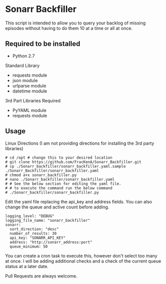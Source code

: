 # Sonarr Backfiller
This script is intended to allow you to query your backlog of missing episodes without having to do them 10 at a time or all at once.

## Required to be installed
 - Python 2.7
 
Standard Library 
 - requests module
 - json module
 - urlparse module
 - datetime module
 
3rd Part Libraries Required 
 - PyYAML module
 - requests module
 
## Usage

Linux Directions (I am not providing directions for installing the 3rd party libraries)
```
# cd /opt # change this to your desired location 
# git clone https://github.com/FracKenA/Sonarr_Backfiller.git
# cp ./Sonarr_backfiller/sonarr_backfiller.yaml.sample ./Sonarr_Backfiller/sonarr_backfiller.yaml
# chmod a+x sonarr_backfiller.py
# nano ./Sonarr_backfiller/sonarr_backfiller.yaml
# # See the below section for editing the yaml file.
# # to execute the command run the below command
# ./Sonarr_backfiller/sonarr_backfiller.py
```

Edit the yaml file replacing the api_key and address fields. You can also change the queue and active count before adding.
```
logging_level: "DEBUG"
logging_file_name: "sonarr_backfiller"
sonarr:
  sort_direction: "desc"
  number_of_results: 30
  api_key: "SONARR_API_KEY"
  address: "http://sonarr_address:port" 
  queue_minimum: 50
```
 
You can create a cron task to execute this, however don't select too many at once. I will be adding additional checks and a check of the current queue status at a later date. 


Pull Requests are always welcome.
